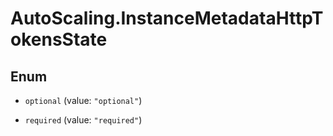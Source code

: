 # AutoScaling.InstanceMetadataHttpTokensState

## Enum


* `optional` (value: `"optional"`)

* `required` (value: `"required"`)


